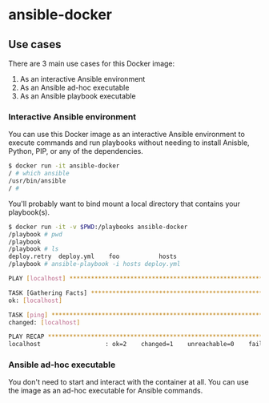# ansible-docker

## Use cases

There are 3 main use cases for this Docker image:

1. As an interactive Ansible environment
2. As an Ansible ad-hoc executable
3. As an Ansible playbook executable

### Interactive Ansible environment

You can use this Docker image as an interactive Ansible environment to execute commands and run playbooks without needing to install Anisble, Python, PIP, or any of the dependencies.

```bash
$ docker run -it ansible-docker
/ # which ansible
/usr/bin/ansible
/ #
```

You'll probably want to bind mount a local directory that contains your playbook(s).

```bash
$ docker run -it -v $PWD:/playbooks ansible-docker
/playbook # pwd
/playbook
/playbook # ls
deploy.retry  deploy.yml    foo           hosts
/playbook # ansible-playbook -i hosts deploy.yml 

PLAY [localhost] *******************************************************************************************************

TASK [Gathering Facts] *************************************************************************************************
ok: [localhost]

TASK [ping] ************************************************************************************************************
changed: [localhost]

PLAY RECAP *************************************************************************************************************
localhost                  : ok=2    changed=1    unreachable=0    failed=0
```

### Ansible ad-hoc executable

You don't need to start and interact with the container at all. You can use the image as an ad-hoc executable for Ansible commands.

```bash
